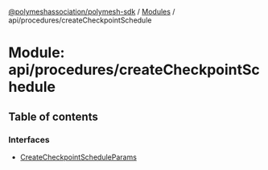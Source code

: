 [@polymeshassociation/polymesh-sdk](../README.md) / [Modules](../modules.md) / api/procedures/createCheckpointSchedule

# Module: api/procedures/createCheckpointSchedule

## Table of contents

### Interfaces

- [CreateCheckpointScheduleParams](../interfaces/api_procedures_createCheckpointSchedule.CreateCheckpointScheduleParams.md)
